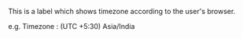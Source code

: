 This is a label which shows timezone according to the user's browser.

e.g. Timezone : (UTC +5:30) Asia/India

